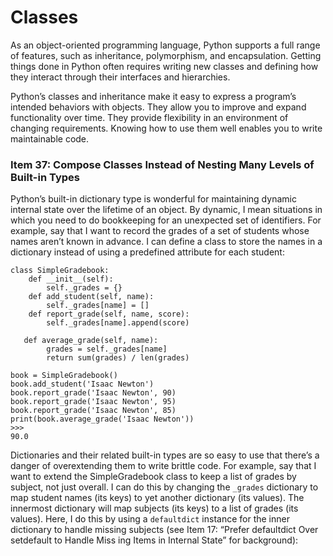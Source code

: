 # Classes

As an object-oriented programming language, Python supports a full range of features, such as inheritance, polymorphism, and encapsulation. Getting things done in Python often requires writing new classes and defining how they interact through their interfaces and hierarchies.

Python’s classes and inheritance make it easy to express a program’s intended behaviors with objects. They allow you to improve and expand functionality over time. They provide flexibility in an environment of changing requirements. Knowing how to use them well enables you to write maintainable code.

### Item 37: Compose Classes Instead of Nesting Many Levels of Built-in Types

Python’s built-in dictionary type is wonderful for maintaining dynamic internal state over the lifetime of an object. By dynamic, I mean situations in which you need to do bookkeeping for an unexpected set of identifiers. For example, say that I want to record the grades of a set of students whose names aren’t known in advance. I can define a class to store the names in a dictionary instead of using a predefined attribute for each student:

    class SimpleGradebook:
        def __init__(self):
            self._grades = {}
        def add_student(self, name):
            self._grades[name] = []
        def report_grade(self, name, score):
            self._grades[name].append(score)

       def average_grade(self, name):
            grades = self._grades[name]
            return sum(grades) / len(grades)

    book = SimpleGradebook()
    book.add_student('Isaac Newton')
    book.report_grade('Isaac Newton', 90)
    book.report_grade('Isaac Newton', 95)
    book.report_grade('Isaac Newton', 85)
    print(book.average_grade('Isaac Newton'))
    >>>
    90.0

Dictionaries and their related built-in types are so easy to use that there’s a danger of overextending them to write brittle code. For example, say that I want to extend the SimpleGradebook class to keep a list of grades by subject, not just overall. I can do this by changing the `_grades` dictionary to map student names (its keys) to yet another dictionary (its values). The innermost dictionary will map subjects (its keys) to a list of grades (its values). Here, I do this by using a `defaultdict` instance for the inner dictionary to handle missing subjects (see Item 17: “Prefer defaultdict Over setdefault to Handle Miss ing Items in Internal State” for background):
